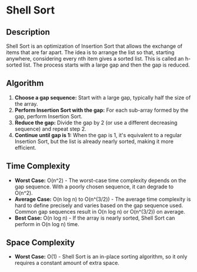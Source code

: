 # Shell Sort

## Description

Shell Sort is an optimization of Insertion Sort that allows the exchange of items that are far apart. The idea is to arrange the list so that, starting anywhere, considering every nth item gives a sorted list. This is called an h-sorted list.  The process starts with a large gap and then the gap is reduced.

## Algorithm

1.  **Choose a gap sequence:** Start with a large gap, typically half the size of the array.
2.  **Perform Insertion Sort with the gap:** For each sub-array formed by the gap, perform Insertion Sort.
3.  **Reduce the gap:** Divide the gap by 2 (or use a different decreasing sequence) and repeat step 2.
4.  **Continue until gap is 1:** When the gap is 1, it's equivalent to a regular Insertion Sort, but the list is already nearly sorted, making it more efficient.

## Time Complexity

*   **Worst Case:** O(n^2) - The worst-case time complexity depends on the gap sequence. With a poorly chosen sequence, it can degrade to O(n^2).
*   **Average Case:** O(n log n) to O(n^(3/2)) - The average time complexity is hard to define precisely and varies based on the gap sequence used. Common gap sequences result in O(n log n) or O(n^(3/2)) on average.
*   **Best Case:** O(n log n) - If the array is nearly sorted, Shell Sort can perform in O(n log n) time.

## Space Complexity

*   **Worst Case:** O(1) - Shell Sort is an in-place sorting algorithm, so it only requires a constant amount of extra space.
